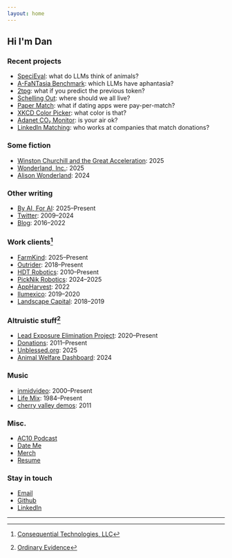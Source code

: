 ```yaml
---
layout: home
---
```


## Hi I'm Dan

### Recent projects

- [SpeciEval](https://github.com/danwahl/specieval): what do LLMs think of animals?
- [A-FaNTasia Benchmark](https://github.com/danwahl/afantasia): which LLMs have aphantasia?
- [2tpg](https://huggingface.co/drwahl/2tpg): what if you predict the previous token?
- [Schelling Out](https://schelling-out.streamlit.app/): where should we all live?
- [Paper Match](https://papermat.ch/): what if dating apps were pay-per-match?
- [XKCD Color Picker](/pages/xkcd-color-picker): what color is that?
- [Adanet CO₂ Monitor](https://github.com/danwahl/adanet-co2-monitor): is your air ok?
- [LinkedIn Matching](/pages/linkedin-matching): who works at companies that match donations?

### Some fiction

- [Winston Churchill and the Great Acceleration](pages/Winston_Churchill_and_the_Great_Acceleration): 2025
- [Wonderland, Inc.](/wonderland-inc): 2025
- [Alison Wonderland](/alison-wonderland): 2024

### Other writing

- [By AI, For AI](https://byaiforai.substack.com/): 2025–Present
- [Twitter](https://x.com/fakedrwahl): 2009–2024
- [Blog](/blog): 2016–2022

### Work clients[^1]

- [FarmKind](https://www.farmkind.giving/): 2025–Present
- [Outrider](https://www.outrider.ai/): 2018–Present
- [HDT Robotics](https://www.hdtrobotics.com/): 2010–Present
- [PickNik Robotics](https://picknik.ai/): 2024–2025
- [AppHarvest](https://en.wikipedia.org/wiki/AppHarvest): 2022
- [Ilumexico](https://ilumexico.mx/):  2019–2020
- [Landscape Capital](https://www.landscapecapital.com/): 2018–2019

### Altruistic stuff[^2]

- [Lead Exposure Elimination Project](https://leadelimination.org/): 2020–Present
- [Donations](https://docs.google.com/spreadsheets/d/e/2PACX-1vTb21bp3mWFiWo3KQgGVpEVgP5UdZDdvFhQHHbYlEcD1qnTVK1DNJGGHMvTroZ6Wdh4EjQRGMGYM6Ai/pubhtml?gid=1755635332&single=true): 2011–Present
- [Unblessed.org](https://unblessed.org): 2025
- [Animal Welfare Dashboard](https://animal-welfare-dashboard.streamlit.app/): 2024

### Music

- [inmidvideo](https://inmidvideo.com/): 2000–Present
- [Life Mix](/pages/life-mix): 1984–Present
- [cherry valley demos](/pages/cherry-valley-demos): 2011

### Misc.

- [AC10 Podcast](/ac10-podcast)
- [Date Me](/pages/date-me)
- [Merch](/pages/merch)
- [Resume](/assets/images/about/drwahl-resume.pdf)

### Stay in touch

- [Email](mailto:hi@danwahl.net)
- [Github](https://github.com/danwahl)
- [LinkedIn](https://www.linkedin.com/in/drwahl/)

---

[^1]: [Consequential Technologies, LLC](https://consequential.tech/)
[^2]: [Ordinary Evidence](https://ordinaryevidence.org/)
